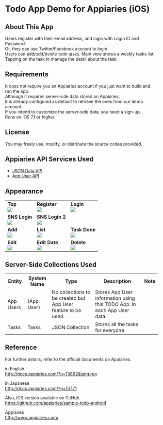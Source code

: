 Todo App Demo for Appiaries (iOS)
===========================

## About This App

Users register with their email address, and login with Login ID and Password.  
Or, they can use Twitter/Facebook account to login.  
Users can add/edit/delete todo tasks. Main view shows a weekly tasks list.  
Tapping on the task to manage the detail about the task.  

## Requirements

It does not require you an Appiaries account if you just want to build and run the app.  
Although it requires server-side data stored on Appiaries,  
it is already configured as default to retrieve the ones from our demo account.  
If you intend to customize the server-side data, you need a sign-up.  
Runs on iOS 7.1 or higher.

## License

You may freely use, modify, or distribute the source codes provided.

## Appiaries API Services Used

* <a href="http://docs.appiaries.com/?p=11015&lang=en">JSON Data API</a>
* <a href="http://docs.appiaries.com/?p=11135&lang=en">App User API</a>

## Appearance

<table>

<tr>
<td>
<b>Top</b><br />
<img src="http://docs.appiaries.com/wordpress/wp-content/uploads/img/sample_todo_shot_top.png">
</td>
<td>
<b>Register</b><br />
<img src="http://docs.appiaries.com/wordpress/wp-content/uploads/img/sample_todo_shot_regist.png">
</td>
<td>
<b>Login</b><br />
<img src="http://docs.appiaries.com/wordpress/wp-content/uploads/img/sample_todo_shot_login.png">
</td>
</tr>

<tr>
<td>
<b>SNS Login</b><br />
<img src="http://docs.appiaries.com/wordpress/wp-content/uploads/img/sample_todo_shot_login_facebook.png">
</td>
<td>
<b>SNS Login 2</b><br />
<img src="http://docs.appiaries.com/wordpress/wp-content/uploads/img/sample_todo_shot_login_facebook2.png">
</td>
<td></td>
</tr>

<tr>
<td>
<b>Add</b><br />
<img src="http://docs.appiaries.com/wordpress/wp-content/uploads/img/sample_todo_shot_add2.png">
</td>
<td>
<b>List</b><br />
<img src="http://docs.appiaries.com/wordpress/wp-content/uploads/img/sample_todo_shot_list2.png">
</td>
<td>
<b>Task Done</b><br />
<img src="http://docs.appiaries.com/wordpress/wp-content/uploads/img/sample_todo_shot_list3_done.png">
</td>
</tr>

<tr>
<td>
<b>Edit</b><br />
<img src="http://docs.appiaries.com/wordpress/wp-content/uploads/img/sample_todo_shot_edit.png">
</td>
<td>
<b>Edit Date</b><br />
<img src="http://docs.appiaries.com/wordpress/wp-content/uploads/img/sample_todo_shot_edit_calender.png">
</td>
<td>
<b>Delete</b><br />
<img src="http://docs.appiaries.com/wordpress/wp-content/uploads/img/sample_todo_shot_delete.png">
</td>
</tr>

</table>


## Server-Side Collections Used

<table>

<tr>
<th>Entity</th>
<th>System Name</th>
<th>Type</th>
<th>Description</th>
<th>Note</th>
</tr>

<tr>
<td>App Users</td>
<td>(App User)</td>
<td>No collections to be created but App User feature to be used.</td>
<td>Stores App User information using this TODO App. In each App User data.</td>
<td></td>
</tr>

<tr>
<td>Tasks</td>
<td>Tasks</td>
<td>JSON Collection</td>
<td>Stores all the tasks for everyone.</td>
<td></td>
</tr>

</table>


## Reference

For further details, refer to the official documents on Appiaries.

in English  
http://docs.appiaries.com/?p=13862&lang=en

in Japanese  
http://docs.appiaries.com/?p=13771

Also, iOS version available on GitHub.  
https://github.com/appiaries/sample-todo-android

Appiaries  
http://www.appiaries.com/
